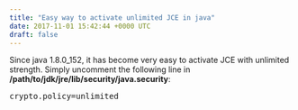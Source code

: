 ```yaml
---
title: "Easy way to activate unlimited JCE in java"
date: 2017-11-01 15:42:44 +0000 UTC
draft: false
---
```

Since java 1.8.0_152, it has become very easy to activate JCE with unlimited strength. Simply uncomment the following line in <strong>/path/to/jdk/jre/lib/security/java.security</strong>:
<pre>crypto.policy=unlimited</pre>